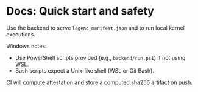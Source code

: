 # Docs: Quick start and safety

Use the backend to serve `legend_manifest.json` and to run local kernel executions.

Windows notes:
- Use PowerShell scripts provided (e.g., `backend/run.ps1`) if not using WSL.
- Bash scripts expect a Unix-like shell (WSL or Git Bash).

CI will compute attestation and store a computed.sha256 artifact on push.
